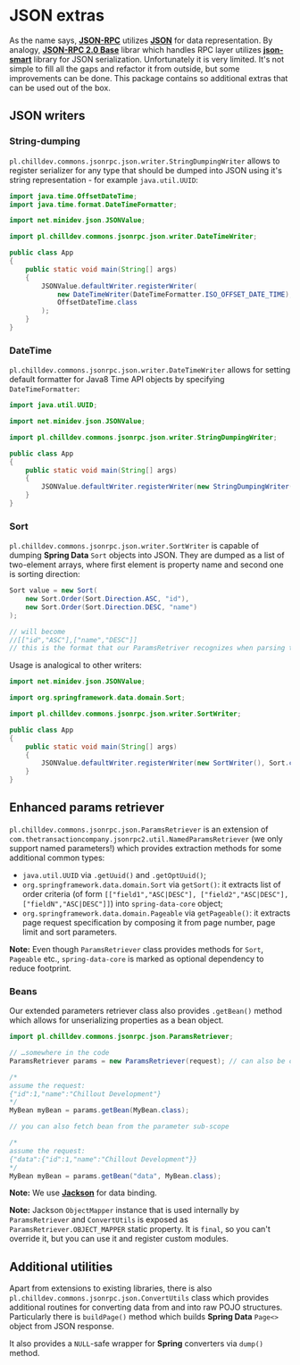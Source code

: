 <!---
# This file is part of the ChillDev-Commons.
#
# @license http://mit-license.org/ The MIT license
# @copyright 2015 © by Rafał Wrzeszcz - Wrzasq.pl.
-->

# JSON extras

As the name says, [**JSON-RPC**](http://www.jsonrpc.org/specification) utilizes [**JSON**](http://json.org/) for data representation. By analogy, [**JSON-RPC 2.0 Base**](http://software.dzhuvinov.com/json-rpc-2.0-base.html) librar which handles RPC layer utilizes [**json-smart**](https://github.com/netplex/json-smart-v2) library for JSON serialization. Unfortunately it is very limited. It's not simple to fill all the gaps and refactor it from outside, but some improvements can be done. This package contains so additional extras that can be used out of the box.

## JSON writers

### String-dumping

`pl.chilldev.commons.jsonrpc.json.writer.StringDumpingWriter` allows to register serializer for any type that should be dumped into JSON using it's string representation - for example `java.util.UUID`:

```java
import java.time.OffsetDateTime;
import java.time.format.DateTimeFormatter;

import net.minidev.json.JSONValue;

import pl.chilldev.commons.jsonrpc.json.writer.DateTimeWriter;

public class App
{
    public static void main(String[] args)
    {
        JSONValue.defaultWriter.registerWriter(
            new DateTimeWriter(DateTimeFormatter.ISO_OFFSET_DATE_TIME),
            OffsetDateTime.class
        );
    }
}
```

### DateTime

`pl.chilldev.commons.jsonrpc.json.writer.DateTimeWriter` allows for setting default formatter for Java8 Time API objects by specifying `DateTimeFormatter`:

```java
import java.util.UUID;

import net.minidev.json.JSONValue;

import pl.chilldev.commons.jsonrpc.json.writer.StringDumpingWriter;

public class App
{
    public static void main(String[] args)
    {
        JSONValue.defaultWriter.registerWriter(new StringDumpingWriter(), UUID.class);
    }
}
```

### Sort

`pl.chilldev.commons.jsonrpc.json.writer.SortWriter` is capable of dumping **Spring Data** `Sort` objects into JSON. They are dumped as a list of two-element arrays, where first element is property name and second one is sorting direction:

```java
Sort value = new Sort(
    new Sort.Order(Sort.Direction.ASC, "id"),
    new Sort.Order(Sort.Direction.DESC, "name")
);

// will become
//[["id","ASC"],["name","DESC"]]
// this is the format that our ParamsRetriver recognizes when parsing the params from JSON
```

Usage is analogical to other writers:

```java
import net.minidev.json.JSONValue;

import org.springframework.data.domain.Sort;

import pl.chilldev.commons.jsonrpc.json.writer.SortWriter;

public class App
{
    public static void main(String[] args)
    {
        JSONValue.defaultWriter.registerWriter(new SortWriter(), Sort.class);
    }
}
```

## Enhanced params retriever

`pl.chilldev.commons.jsonrpc.json.ParamsRetriever` is an extension of `com.thetransactioncompany.jsonrpc2.util.NamedParamsRetriever` (we only support named parameters!) which provides extraction methods for some additional common types:

-   `java.util.UUID` via `.getUuid()` and `.getOptUuid()`;
-   `org.springframework.data.domain.Sort` via `getSort()`: it extracts list of order criteria (of form `[["field1","ASC|DESC"], ["field2","ASC|DESC"], ["fieldN","ASC|DESC"]]`) into `spring-data-core` object;
-   `org.springframework.data.domain.Pageable` via `getPageable()`: it extracts page request specification by composing it from page number, page limit and sort parameters.

**Note:** Even though `ParamsRetriever` class provides methods for `Sort`, `Pageable` etc., `spring-data-core` is marked as optional dependency to reduce footprint.

### Beans

Our extended parameters retriever class also provides `.getBean()` method which allows for unserializing properties as a bean object.

```java
import pl.chilldev.commons.jsonrpc.json.ParamsRetriever;

// …somewhere in the code
ParamsRetriever params = new ParamsRetriever(request); // can also be constructed by passing a map directly

/*
assume the request:
{"id":1,"name":"Chillout Development"}
*/
MyBean myBean = params.getBean(MyBean.class);

// you can also fetch bean from the parameter sub-scope

/*
assume the request:
{"data":{"id":1,"name":"Chillout Development"}}
*/
MyBean myBean = params.getBean("data", MyBean.class);
```

**Note:** We use [**Jackson**](http://wiki.fasterxml.com/JacksonHome) for data binding.

**Note:** Jackson `ObjectMapper` instance that is used internally by `ParamsRetriever` and `ConvertUtils` is exposed as `ParamsRetriever.OBJECT_MAPPER` static property. It is `final`, so you can't override it, but you can use it and register custom modules.

## Additional utilities

Apart from extensions to existing libraries, there is also `pl.chilldev.commons.jsonrpc.json.ConvertUtils` class which provides additional routines for converting data from and into raw POJO structures. Particularly there is `buildPage()` method which builds **Spring Data** `Page<>` object from JSON response.

It also provides a `NULL`-safe wrapper for **Spring** converters via `dump()` method.
